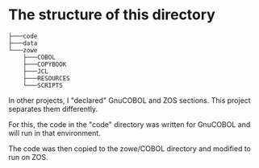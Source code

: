 # The structure of this directory
```
├───code
├───data
└───zowe
    ├───COBOL
    ├───COPYBOOK
    ├───JCL
    ├───RESOURCES
    └───SCRIPTS
```

In other projects, I "declared" GnuCOBOL and ZOS sections. This project separates them differently.

For this, the code in the "code" directory was written for GnuCOBOL and will run in that environment.

The code was then copied to the zowe/COBOL directory and modified to run on ZOS.